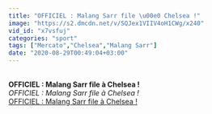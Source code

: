 ```yaml
---
title: "OFFICIEL : Malang Sarr file \u00e0 Chelsea !"
image: "https://s2.dmcdn.net/v/SQJex1VIIV4oH1CWg/x240"
vid_id: "x7vsfuj"
categories: "sport"
tags: ["Mercato","Chelsea","Malang Sarr"]
date: "2020-08-29T00:49:04+03:00"
---
```

<br><b>OFFICIEL : Malang Sarr file à Chelsea !</b><br> <i>OFFICIEL : Malang Sarr file à Chelsea !</i><br> <u>OFFICIEL : Malang Sarr file à Chelsea !</u>
